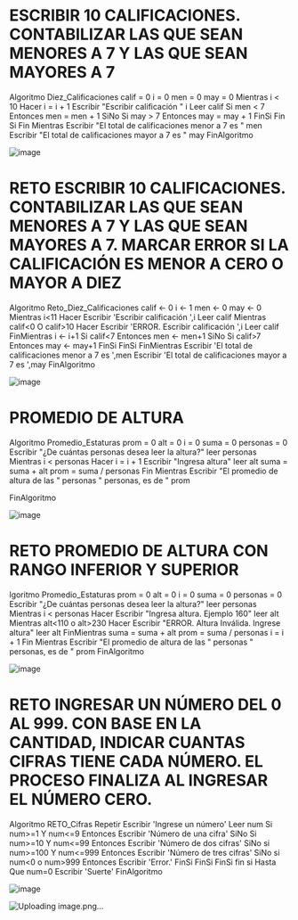 # ESCRIBIR 10 CALIFICACIONES. CONTABILIZAR LAS QUE SEAN MENORES A 7 Y LAS QUE SEAN MAYORES A 7
Algoritmo Diez_Calificaciones
	calif = 0
	i = 0
	men = 0
	may = 0
	Mientras i < 10  Hacer i = i + 1
		Escribir "Escribir calificación " i
		Leer calif
		Si men < 7 Entonces
			men = men + 1
		SiNo
			Si may > 7 Entonces
				may = may + 1
			FinSi
		Fin Si
	Fin Mientras
	Escribir "El total de calificaciones menor a 7 es " men
	Escribir "El total de calificaciones mayor a 7 es " may
FinAlgoritmo

![image](https://user-images.githubusercontent.com/99224635/165600288-0b91d670-f7b9-481e-92af-8623b17fe50a.png)


# RETO ESCRIBIR 10 CALIFICACIONES. CONTABILIZAR LAS QUE SEAN MENORES A 7 Y LAS QUE SEAN MAYORES A 7. MARCAR ERROR SI LA CALIFICACIÓN ES MENOR A CERO O MAYOR A DIEZ
Algoritmo Reto_Diez_Calificaciones
	calif <- 0
	i <- 1
	men <- 0
	may <- 0
	Mientras i<11 Hacer
		Escribir 'Escribir calificación ',i
		Leer calif
		Mientras calif<0 O calif>10 Hacer
			Escribir 'ERROR. Escribir calificación ',i
			Leer calif
		FinMientras
		i <- i+1
		Si calif<7 Entonces
			men <- men+1
		SiNo
			Si calif>7 Entonces
				may <- may+1
			FinSi
		FinSi
	FinMientras
	Escribir 'El total de calificaciones menor a 7 es ',men
	Escribir 'El total de calificaciones mayor a 7 es ',may
FinAlgoritmo

![image](https://user-images.githubusercontent.com/99224635/165663922-c601728c-2215-4f94-859a-bdd86322ea59.png)



# PROMEDIO DE ALTURA 
Algoritmo Promedio_Estaturas
prom = 0
alt = 0
i = 0
suma = 0
personas = 0
Escribir "¿De cuántas personas desea leer la altura?"
leer personas
Mientras i < personas Hacer i = i + 1
	Escribir "Ingresa altura"
	leer alt
	suma = suma + alt 
	prom = suma / personas
Fin Mientras
Escribir "El promedio de altura de las " personas " personas, es de " prom

FinAlgoritmo

![image](https://user-images.githubusercontent.com/99224635/165667845-38b4da13-19b5-48c3-a800-7425bd6c50d6.png)



# RETO PROMEDIO DE ALTURA CON RANGO INFERIOR Y SUPERIOR
lgoritmo Promedio_Estaturas
	prom = 0
	alt = 0
	i = 0
	suma = 0
	personas = 0
	Escribir "¿De cuántas personas desea leer la altura?"
	leer personas
	Mientras i < personas Hacer Escribir "Ingresa altura. Ejemplo 160"
		leer alt
		Mientras alt<110 o alt>230 Hacer
			Escribir "ERROR. Altura Inválida. Ingrese altura"
			leer alt
		FinMientras
		suma = suma + alt 
		prom = suma / personas
		i = i + 1
	Fin Mientras
	Escribir "El promedio de altura de las " personas " personas, es de " prom
FinAlgoritmo

![image](https://user-images.githubusercontent.com/99224635/165667905-2daad103-d8c5-4385-a0f8-d400abf56dd8.png)


# RETO INGRESAR UN NÚMERO DEL 0 AL 999. CON BASE EN LA CANTIDAD, INDICAR CUANTAS CIFRAS TIENE CADA NÚMERO. EL PROCESO FINALIZA AL INGRESAR EL NÚMERO CERO.
Algoritmo RETO_Cifras
	Repetir
		Escribir 'Ingrese un número'
		Leer num
		Si num>=1 Y num<=9 Entonces
			Escribir 'Número de una cifra'
		SiNo
			Si num>=10 Y num<=99 Entonces
				Escribir 'Número de dos cifras'
			SiNo
				si num>=100 Y num<=999 Entonces
				Escribir 'Número de tres cifras'
			SiNo
				si num<0 o num>999 Entonces
					Escribir 'Error.'
				FinSi
			FinSi
		FinSi
	fin si
Hasta Que num=0
	Escribir 'Suerte'
FinAlgoritmo


![image](https://user-images.githubusercontent.com/99224635/165682099-0ff6ca88-3eba-498d-acd3-21874177ed18.png)


![Uploading image.png…]()
